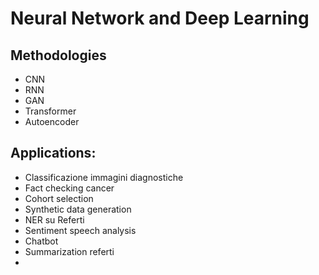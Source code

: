 # Neural Network and Deep Learning

## Methodologies
- CNN
- RNN
- GAN
- Transformer
- Autoencoder

## Applications:
- Classificazione immagini diagnostiche
- Fact checking cancer
- Cohort selection
- Synthetic data generation
- NER su Referti
- Sentiment speech analysis
- Chatbot
- Summarization referti
- 